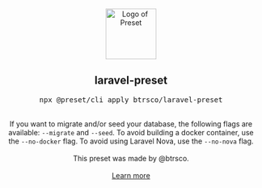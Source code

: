 <p align="center">
  <br />
  <a href="https://preset.dev">
    <img width="100" src="https://raw.githubusercontent.com/preset/preset/main/.github/assets/logo.svg" alt="Logo of Preset">
  </a>
  <br />
</p>

<h2 align="center">laravel-preset</h2>
<pre><div align="center">npx @preset/cli apply btrsco/laravel-preset</div></pre>

<br />

<div align="center">
  If you want to migrate and/or seed your database, the following flags are available: <code>--migrate</code> and <code>--seed</code>.
  To avoid building a docker container, use the <code>--no-docker</code> flag. To avoid using Laravel Nova, use the <code>--no-nova</code> flag.
</div>

<br />

<div align="center">
  This preset was made by @btrsco.
  <br />
  <br />
  <a href="https://preset.dev">Learn more</a>
</div>
